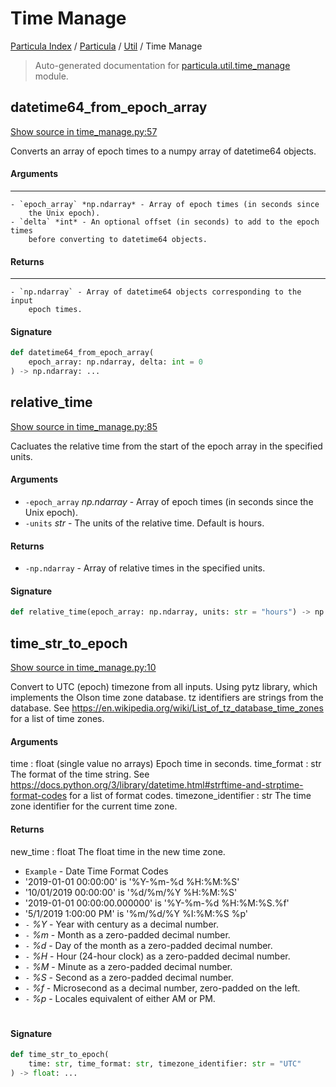 # Time Manage

[Particula Index](../../README.md#particula-index) / [Particula](../index.md#particula) / [Util](./index.md#util) / Time Manage

> Auto-generated documentation for [particula.util.time_manage](https://github.com/uncscode/particula/blob/main/particula/util/time_manage.py) module.

## datetime64_from_epoch_array

[Show source in time_manage.py:57](https://github.com/uncscode/particula/blob/main/particula/util/time_manage.py#L57)

Converts an array of epoch times to a numpy array of datetime64 objects.

#### Arguments

-----------
    - `epoch_array` *np.ndarray* - Array of epoch times (in seconds since
        the Unix epoch).
    - `delta` *int* - An optional offset (in seconds) to add to the epoch times
        before converting to datetime64 objects.

#### Returns

--------
    - `np.ndarray` - Array of datetime64 objects corresponding to the input
        epoch times.

#### Signature

```python
def datetime64_from_epoch_array(
    epoch_array: np.ndarray, delta: int = 0
) -> np.ndarray: ...
```



## relative_time

[Show source in time_manage.py:85](https://github.com/uncscode/particula/blob/main/particula/util/time_manage.py#L85)

Cacluates the relative time from the start of the epoch
array in the specified units.

#### Arguments

- `-epoch_array` *np.ndarray* - Array of epoch times (in seconds since
    the Unix epoch).
- `-units` *str* - The units of the relative time. Default is hours.

#### Returns

- `-np.ndarray` - Array of relative times in the specified units.

#### Signature

```python
def relative_time(epoch_array: np.ndarray, units: str = "hours") -> np.ndarray: ...
```



## time_str_to_epoch

[Show source in time_manage.py:10](https://github.com/uncscode/particula/blob/main/particula/util/time_manage.py#L10)

Convert to UTC (epoch) timezone from all inputs. Using pytz library,
which implements the Olson time zone database. tz identifiers are strings
from the database.
See https://en.wikipedia.org/wiki/List_of_tz_database_time_zones
for a list of time zones.

#### Arguments

time : float (single value no arrays)
    Epoch time in seconds.
time_format : str
    The format of the time string. See
    https://docs.python.org/3/library/datetime.html#strftime-and-strptime-format-codes
    for a list of format codes.
timezone_identifier : str
    The time zone identifier for the current time zone.

#### Returns

new_time : float
    The float time in the new time zone.

- `Example` - Date Time Format Codes
- '2019-01-01 00:00:00' is '%Y-%m-%d %H:%M:%S'
- '10/01/2019 00:00:00' is '%d/%m/%Y %H:%M:%S'
- '2019-01-01 00:00:00.000000' is '%Y-%m-%d %H:%M:%S.%f'
- '5/1/2019 1:00:00 PM' is '%m/%d/%Y %I:%M:%S %p'
- `-` *%Y* - Year with century as a decimal number.
- `-` *%m* - Month as a zero-padded decimal number.
- `-` *%d* - Day of the month as a zero-padded decimal number.
- `-` *%H* - Hour (24-hour clock) as a zero-padded decimal number.
- `-` *%M* - Minute as a zero-padded decimal number.
- `-` *%S* - Second as a zero-padded decimal number.
- `-` *%f* - Microsecond as a decimal number, zero-padded on the left.
- `-` *%p* - Locales equivalent of either AM or PM.
#

#### Signature

```python
def time_str_to_epoch(
    time: str, time_format: str, timezone_identifier: str = "UTC"
) -> float: ...
```
